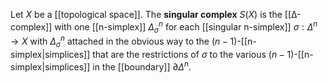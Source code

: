 Let $X$ be a [[topological space]]. The **singular complex** $S(X)$ is the [[∆-complex]] with one [[n-simplex]] $\Delta_\sigma^n$ for each [[singular n-simplex]] $\sigma:\Delta^n\to X$ with $\Delta_\sigma^n$ attached in the obvious way to the $(n-1)$-[[n-simplex|simplices]] that are the restrictions of $\sigma$ to the various $(n-1)$-[[n-simplex|simplices]] in the [[boundary]] $\partial\Delta^n$. 

